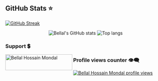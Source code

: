 ## GitHub Stats ⭐

[![GitHub Streak](https://streak-stats.demolab.com?user=bellalhossainmondal&theme=default)](https://git.io/streak-stats)

<div align="center">
<img alt="Bellal's GitHub stats" src="https://github-readme-stats.vercel.app/api?username=bellalhossainmondal&show_icons=true&theme=transparent"/>
<img alt="Top langs" src="https://github-readme-stats.vercel.app/api/top-langs/?username=bellalhossainmondal&layout=compact&&langs_count=8"/>
</div>

<div>
<h3 align="left">Support 💲</h3>
<p></p><a href="https://www.buymeacoffee.com/bellalhossainmondal"> <img align="left" src="https://cdn.buymeacoffee.com/buttons/v2/default-yellow.png" height="50" width="210" alt="Bellal Hossain Mondal" /></a></p>
</div>

### Profile views counter 👁️‍🗨️
[![Bellal Hossain Mondal profile views](https://u8views.com/api/v1/github/profiles/7869344/views/day-week-month-total-count.svg)](https://u8views.com/github/bellalhossainmondal)
